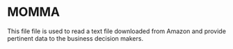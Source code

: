 # MOMMA

This file file is used to read a text file downloaded from Amazon and provide pertinent 
data to the business decision makers. 
